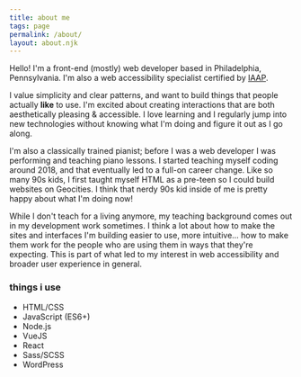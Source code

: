 ```yaml
---
title: about me
tags: page
permalink: /about/
layout: about.njk
---
```


Hello! I'm a front-end (mostly) web developer based in Philadelphia, Pennsylvania. I'm also a web accessibility specialist certified by [IAAP](https://www.accessibilityassociation.org/s/).

I value simplicity and clear patterns, and want to build things that people actually **like** to use. I'm excited about creating interactions that are both aesthetically pleasing & accessible. I love learning and I regularly jump into new technologies without knowing what I'm doing and figure it out as I go along.

I'm also a classically trained pianist; before I was a web developer I was performing and teaching piano lessons. I started teaching myself coding around 2018, and that eventually led to a full-on career change. Like so many 90s kids, I first taught myself HTML as a pre-teen so I could build websites on Geocities. I think that nerdy 90s kid inside of me is pretty happy about what I'm doing now!

While I don't teach for a living anymore, my teaching background comes out in my development work sometimes. I think a lot about how to make the sites and interfaces I'm building easier to use, more intuitive... how to make them work for the people who are using them in ways that they're expecting. This is part of what led to my interest in web accessibility and broader user experience in general.

<div class='languages'>

### things i use

-   HTML/CSS
-   JavaScript (ES6+)
-   Node.js
-   VueJS
-   React
-   Sass/SCSS
-   WordPress

</div>
